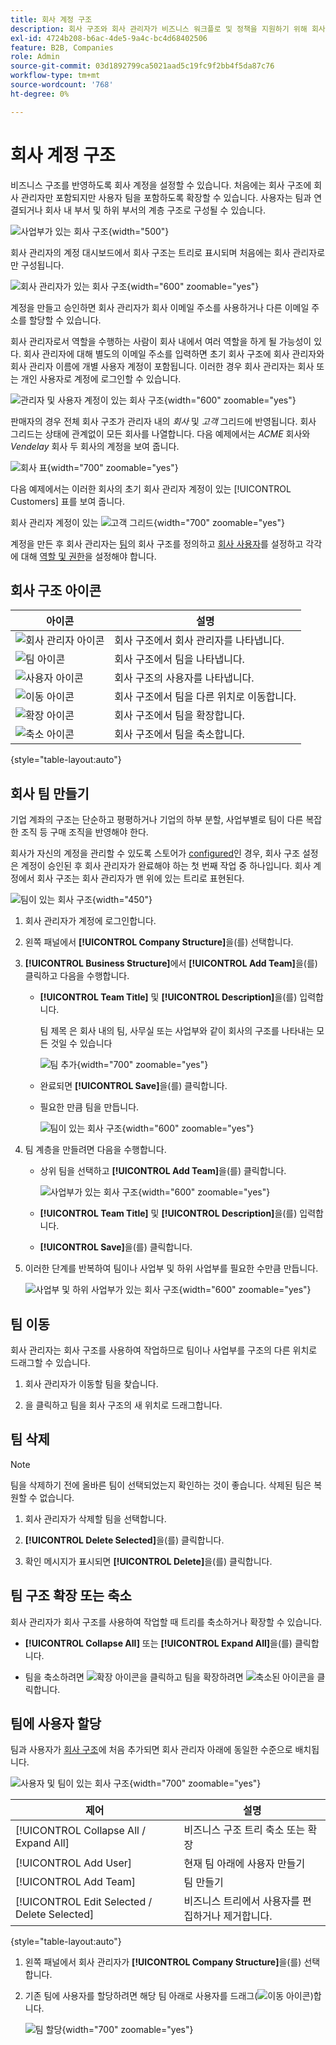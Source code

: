 ```yaml
---
title: 회사 계정 구조
description: 회사 구조와 회사 관리자가 비즈니스 워크플로 및 정책을 지원하기 위해 회사 구조를 정의하는 방법에 대해 알아봅니다.
exl-id: 4724b208-b6ac-4de5-9a4c-bc4d68402506
feature: B2B, Companies
role: Admin
source-git-commit: 03d1892799ca5021aad5c19fc9f2bb4f5da87c76
workflow-type: tm+mt
source-wordcount: '768'
ht-degree: 0%

---
```


# 회사 계정 구조

비즈니스 구조를 반영하도록 회사 계정을 설정할 수 있습니다. 처음에는 회사 구조에 회사 관리자만 포함되지만 사용자 팀을 포함하도록 확장할 수 있습니다. 사용자는 팀과 연결되거나 회사 내 부서 및 하위 부서의 계층 구조로 구성될 수 있습니다.

![사업부가 있는 회사 구조](./assets/company-structure-diagram.svg){width="500"}

회사 관리자의 계정 대시보드에서 회사 구조는 트리로 표시되며 처음에는 회사 관리자로만 구성됩니다.

![회사 관리자가 있는 회사 구조](./assets/company-structure-tree-admin.png){width="600" zoomable="yes"}

계정을 만들고 승인하면 회사 관리자가 회사 이메일 주소를 사용하거나 다른 이메일 주소를 할당할 수 있습니다.

회사 관리자로서 역할을 수행하는 사람이 회사 내에서 여러 역할을 하게 될 가능성이 있다. 회사 관리자에 대해 별도의 이메일 주소를 입력하면 초기 회사 구조에 회사 관리자와 회사 관리자 이름에 개별 사용자 계정이 포함됩니다. 이러한 경우 회사 관리자는 회사 또는 개인 사용자로 계정에 로그인할 수 있습니다.

![관리자 및 사용자 계정이 있는 회사 구조](./assets/company-structure-tree-admin-user.png){width="600" zoomable="yes"}

판매자의 경우 전체 회사 구조가 관리자 내의 _회사_ 및 _고객_ 그리드에 반영됩니다. 회사 그리드는 상태에 관계없이 모든 회사를 나열합니다. 다음 예제에서는 _ACME_ 회사와 _Vendelay_ 회사 두 회사의 계정을 보여 줍니다.

![회사 표](./assets/companies-grid.png){width="700" zoomable="yes"}

다음 예제에서는 이러한 회사의 초기 회사 관리자 계정이 있는 [!UICONTROL Customers] 표를 보여 줍니다.

회사 관리자 계정이 있는 ![고객 그리드](./assets/company-admin-user-account.png){width="700" zoomable="yes"}

계정을 만든 후 회사 관리자는 [팀](account-company-structure.md)의 회사 구조를 정의하고 [회사 사용자](account-company-users.md)를 설정하고 각각에 대해 [역할 및 권한](account-company-roles-permissions.md)을 설정해야 합니다.

## 회사 구조 아이콘

| 아이콘 | 설명 |
| ---- | ----------------- |
| ![회사 관리자 아이콘](./assets/company-icon-admin.png) | 회사 구조에서 회사 관리자를 나타냅니다. |
| ![팀 아이콘](./assets/company-icon-team.png) | 회사 구조에서 팀을 나타냅니다. |
| ![사용자 아이콘](./assets/company-icon-user.png) | 회사 구조의 사용자를 나타냅니다. |
| ![이동 아이콘](./assets/company-icon-move.png) | 회사 구조에서 팀을 다른 위치로 이동합니다. |
| ![확장 아이콘](./assets/company-icon-expand.png) | 회사 구조에서 팀을 확장합니다. |
| ![축소 아이콘](./assets/company-icon-collapse.png) | 회사 구조에서 팀을 축소합니다. |

{style="table-layout:auto"}

## 회사 팀 만들기

기업 계좌의 구조는 단순하고 평평하거나 기업의 하부 분할, 사업부별로 팀이 다른 복잡한 조직 등 구매 조직을 반영해야 한다.

회사가 자신의 계정을 관리할 수 있도록 스토어가 [configured](enable-basic-features.md)인 경우, 회사 구조 설정은 계정이 승인된 후 회사 관리자가 완료해야 하는 첫 번째 작업 중 하나입니다. 회사 계정에서 회사 구조는 회사 관리자가 맨 위에 있는 트리로 표현된다.

![팀이 있는 회사 구조](./assets/company-structure-teams-diagram.svg){width="450"}

1. 회사 관리자가 계정에 로그인합니다.

1. 왼쪽 패널에서 **[!UICONTROL Company Structure]**&#x200B;을(를) 선택합니다.

1. **[!UICONTROL Business Structure]**&#x200B;에서 **[!UICONTROL Add Team]**&#x200B;을(를) 클릭하고 다음을 수행합니다.

   - **[!UICONTROL Team Title]** 및 **[!UICONTROL Description]**&#x200B;을(를) 입력합니다.

     팀 제목 은 회사 내의 팀, 사무실 또는 사업부와 같이 회사의 구조를 나타내는 모든 것일 수 있습니다

     ![팀 추가](./assets/company-structure-add-team.png){width="700" zoomable="yes"}

   - 완료되면 **[!UICONTROL Save]**&#x200B;을(를) 클릭합니다.

   - 필요한 만큼 팀을 만듭니다.

     ![팀이 있는 회사 구조](./assets/company-structure-teams.png){width="600" zoomable="yes"}

1. 팀 계층을 만들려면 다음을 수행합니다.

   - 상위 팀을 선택하고 **[!UICONTROL Add Team]**&#x200B;을(를) 클릭합니다.

     ![사업부가 있는 회사 구조](./assets/company-structure-northwest-division.png){width="600" zoomable="yes"}

   - **[!UICONTROL Team Title]** 및 **[!UICONTROL Description]**&#x200B;을(를) 입력합니다.

   - **[!UICONTROL Save]**&#x200B;을(를) 클릭합니다.

1. 이러한 단계를 반복하여 팀이나 사업부 및 하위 사업부를 필요한 수만큼 만듭니다.

   ![사업부 및 하위 사업부가 있는 회사 구조](./assets/company-structure-divisions.png){width="600" zoomable="yes"}

## 팀 이동

회사 관리자는 회사 구조를 사용하여 작업하므로 팀이나 사업부를 구조의 다른 위치로 드래그할 수 있습니다.

1. 회사 관리자가 이동할 팀을 찾습니다.

1. 을 클릭하고 팀을 회사 구조의 새 위치로 드래그합니다.

## 팀 삭제

>[!NOTE]
>
>팀을 삭제하기 전에 올바른 팀이 선택되었는지 확인하는 것이 좋습니다. 삭제된 팀은 복원할 수 없습니다.

1. 회사 관리자가 삭제할 팀을 선택합니다.

1. **[!UICONTROL Delete Selected]**&#x200B;을(를) 클릭합니다.

1. 확인 메시지가 표시되면 **[!UICONTROL Delete]**&#x200B;을(를) 클릭합니다.

## 팀 구조 확장 또는 축소

회사 관리자가 회사 구조를 사용하여 작업할 때 트리를 축소하거나 확장할 수 있습니다.

- **[!UICONTROL Collapse All]** 또는 **[!UICONTROL Expand All]**&#x200B;을(를) 클릭합니다.

- 팀을 축소하려면 ![확장 아이콘](../assets/icon-display-collapse.png)을 클릭하고 팀을 확장하려면 ![축소된 아이콘](../assets/icon-display-expand.png)을 클릭합니다.

## 팀에 사용자 할당

팀과 사용자가 [회사 구조](account-company-structure.md)에 처음 추가되면 회사 관리자 아래에 동일한 수준으로 배치됩니다.

![사용자 및 팀이 있는 회사 구조](./assets/company-users-added.png){width="700" zoomable="yes"}

| 제어 | 설명 |
|--- |--- |
| [!UICONTROL Collapse All / Expand All] | 비즈니스 구조 트리 축소 또는 확장 |
| [!UICONTROL Add User] | 현재 팀 아래에 사용자 만들기 |
| [!UICONTROL Add Team] | 팀 만들기 |
| [!UICONTROL Edit Selected / Delete Selected] | 비즈니스 트리에서 사용자를 편집하거나 제거합니다. |

{style="table-layout:auto"}

1. 왼쪽 패널에서 회사 관리자가 **[!UICONTROL Company Structure]**&#x200B;을(를) 선택합니다.

1. 기존 팀에 사용자를 할당하려면 해당 팀 아래로 사용자를 드래그(![이동 아이콘](../assets/icon-move.png))합니다.

   ![팀 할당](./assets/company-structure-teams-users-assigned.png){width="700" zoomable="yes"}
